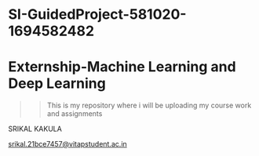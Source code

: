 # SI-GuidedProject-581020-1694582482
# Externship-Machine Learning and Deep Learning

>>This is my repository where i will be uploading my course work and assignments

SRIKAL KAKULA

srikal.21bce7457@vitapstudent.ac.in
